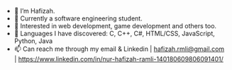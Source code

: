 - 👋 I’m Hafizah.
- 👀 Currently a software engineering student.
- 🌱 Interested in web development, game development and others too.
- 👾 Languages I have discovered: C, C++, C#, HTML/CSS, JavaScript, Python, Java
- 📫 Can reach me through my email & Linkedin | hafizah.rmli@gmail.com | https://www.linkedin.com/in/nur-hafizah-ramli-140180609806091401/

<!---
Hafiiii/Hafiiii is a ✨ special ✨ repository because its `README.md` (this file) appears on your GitHub profile.
You can click the Preview link to take a look at your changes.
--->
